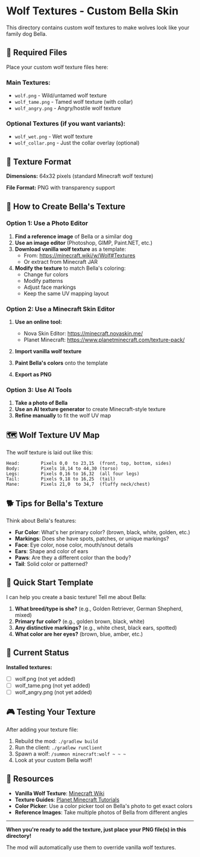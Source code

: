 # Wolf Textures - Custom Bella Skin

This directory contains custom wolf textures to make wolves look like your family dog Bella.

## 📁 Required Files

Place your custom wolf texture files here:

### Main Textures:
- `wolf.png` - Wild/untamed wolf texture
- `wolf_tame.png` - Tamed wolf texture (with collar)
- `wolf_angry.png` - Angry/hostile wolf texture

### Optional Textures (if you want variants):
- `wolf_wet.png` - Wet wolf texture
- `wolf_collar.png` - Just the collar overlay (optional)

## 📐 Texture Format

**Dimensions:** 64x32 pixels (standard Minecraft wolf texture)

**File Format:** PNG with transparency support

## 🎨 How to Create Bella's Texture

### Option 1: Use a Photo Editor

1. **Find a reference image** of Bella or a similar dog
2. **Use an image editor** (Photoshop, GIMP, Paint.NET, etc.)
3. **Download vanilla wolf texture** as a template:
   - From: https://minecraft.wiki/w/Wolf#Textures
   - Or extract from Minecraft JAR
4. **Modify the texture** to match Bella's coloring:
   - Change fur colors
   - Modify patterns
   - Adjust face markings
   - Keep the same UV mapping layout

### Option 2: Use a Minecraft Skin Editor

1. **Use an online tool:**
   - Nova Skin Editor: https://minecraft.novaskin.me/
   - Planet Minecraft: https://www.planetminecraft.com/texture-pack/

2. **Import vanilla wolf texture**
3. **Paint Bella's colors** onto the template
4. **Export as PNG**

### Option 3: Use AI Tools

1. **Take a photo of Bella**
2. **Use an AI texture generator** to create Minecraft-style texture
3. **Refine manually** to fit the wolf UV map

## 🗺️ Wolf Texture UV Map

The wolf texture is laid out like this:

```
Head:        Pixels 0,0  to 23,15  (front, top, bottom, sides)
Body:        Pixels 18,14 to 44,30 (torso)
Legs:        Pixels 0,16 to 16,32  (all four legs)
Tail:        Pixels 9,18 to 16,25  (tail)
Mane:        Pixels 21,0  to 34,7  (fluffy neck/chest)
```

## 🐕 Tips for Bella's Texture

Think about Bella's features:
- **Fur Color**: What's her primary color? (brown, black, white, golden, etc.)
- **Markings**: Does she have spots, patches, or unique markings?
- **Face**: Eye color, nose color, mouth/snout details
- **Ears**: Shape and color of ears
- **Paws**: Are they a different color than the body?
- **Tail**: Solid color or patterned?

## 🔧 Quick Start Template

I can help you create a basic texture! Tell me about Bella:

1. **What breed/type is she?** (e.g., Golden Retriever, German Shepherd, mixed)
2. **Primary fur color?** (e.g., golden brown, black, white)
3. **Any distinctive markings?** (e.g., white chest, black ears, spotted)
4. **What color are her eyes?** (brown, blue, amber, etc.)

## 📝 Current Status

**Installed textures:**
- [ ] wolf.png (not yet added)
- [ ] wolf_tame.png (not yet added)
- [ ] wolf_angry.png (not yet added)

## 🎮 Testing Your Texture

After adding your texture file:

1. Rebuild the mod: `./gradlew build`
2. Run the client: `./gradlew runClient`
3. Spawn a wolf: `/summon minecraft:wolf ~ ~ ~`
4. Look at your custom Bella wolf!

## 📸 Resources

- **Vanilla Wolf Texture**: [Minecraft Wiki](https://minecraft.wiki/w/Wolf#Textures)
- **Texture Guides**: [Planet Minecraft Tutorials](https://www.planetminecraft.com/forums/communities/texturing)
- **Color Picker**: Use a color picker tool on Bella's photo to get exact colors
- **Reference Images**: Take multiple photos of Bella from different angles

---

**When you're ready to add the texture, just place your PNG file(s) in this directory!**

The mod will automatically use them to override vanilla wolf textures.
